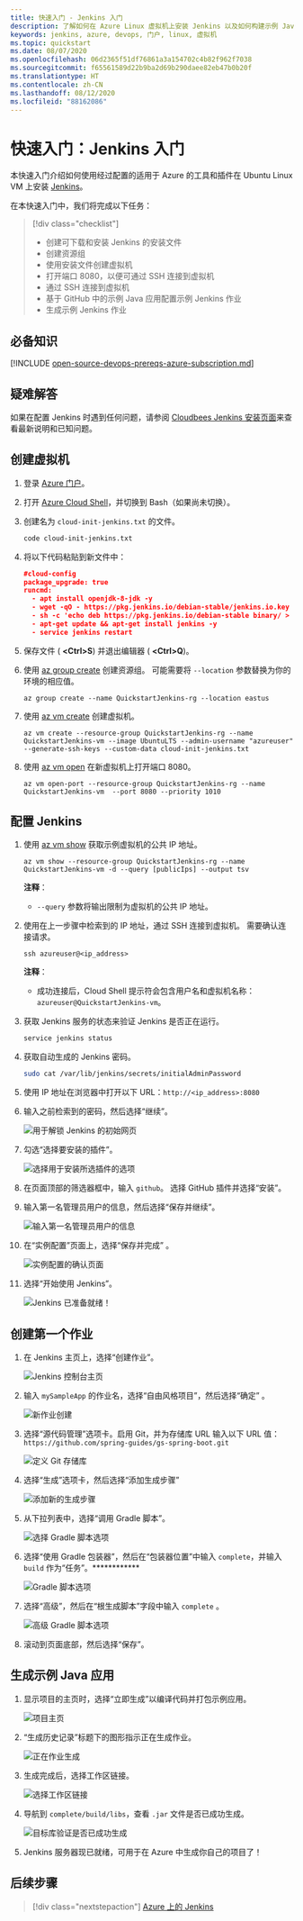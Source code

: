 ```yaml
---
title: 快速入门 - Jenkins 入门
description: 了解如何在 Azure Linux 虚拟机上安装 Jenkins 以及如何构建示例 Java 应用程序。
keywords: jenkins, azure, devops, 门户, linux, 虚拟机
ms.topic: quickstart
ms.date: 08/07/2020
ms.openlocfilehash: 06d2365f51df76861a3a154702c4b82f962f7038
ms.sourcegitcommit: f65561589d22b9ba2d69b290daee82eb47b0b20f
ms.translationtype: HT
ms.contentlocale: zh-CN
ms.lasthandoff: 08/12/2020
ms.locfileid: "88162086"
---
```

# <a name="quickstart-get-started-with-jenkins"></a>快速入门：Jenkins 入门

本快速入门介绍如何使用经过配置的适用于 Azure 的工具和插件在 Ubuntu Linux VM 上安装 [Jenkins](https://jenkins.io)。

在本快速入门中，我们将完成以下任务：

> [!div class="checklist"]
> * 创建可下载和安装 Jenkins 的安装文件
> * 创建资源组
> * 使用安装文件创建虚拟机
> * 打开端口 8080，以便可通过 SSH 连接到虚拟机
> * 通过 SSH 连接到虚拟机
> * 基于 GitHub 中的示例 Java 应用配置示例 Jenkins 作业
> * 生成示例 Jenkins 作业

## <a name="prerequisites"></a>必备知识

[!INCLUDE [open-source-devops-prereqs-azure-subscription.md](../includes/open-source-devops-prereqs-azure-subscription.md)]

## <a name="troubleshooting"></a>疑难解答

如果在配置 Jenkins 时遇到任何问题，请参阅 [Cloudbees Jenkins 安装页面](https://www.jenkins.io/doc/book/installing/)来查看最新说明和已知问题。

## <a name="create-a-virtual-machine"></a>创建虚拟机

1. 登录 [Azure 门户](https://portal.azure.com)。

1. 打开 [Azure Cloud Shell](/azure/cloud-shell/overview)，并切换到 Bash（如果尚未切换）。

1. 创建名为 `cloud-init-jenkins.txt` 的文件。

    ```bash
    code cloud-init-jenkins.txt
    ```

1. 将以下代码粘贴到新文件中：

    ```json
    #cloud-config
    package_upgrade: true
    runcmd:
      - apt install openjdk-8-jdk -y
      - wget -qO - https://pkg.jenkins.io/debian-stable/jenkins.io.key | sudo apt-key add -
      - sh -c 'echo deb https://pkg.jenkins.io/debian-stable binary/ > /etc/apt/sources.list.d/jenkins.list'
      - apt-get update && apt-get install jenkins -y
      - service jenkins restart
    ```

1. 保存文件 ( **&lt;Ctrl>S**) 并退出编辑器 ( **&lt;Ctrl>Q**)。

1. 使用 [az group create](/cli/azure/group#az-group-create) 创建资源组。 可能需要将 `--location` 参数替换为你的环境的相应值。

    ```azurecli
    az group create --name QuickstartJenkins-rg --location eastus
    ```

1. 使用 [az vm create](/cli/azure/vm#az-vm-create) 创建虚拟机。

    ```azurecli
    az vm create --resource-group QuickstartJenkins-rg --name QuickstartJenkins-vm --image UbuntuLTS --admin-username "azureuser" --generate-ssh-keys --custom-data cloud-init-jenkins.txt
    ```

1. 使用 [az vm open](/cli/azure/vm#az-vm-open-port) 在新虚拟机上打开端口 8080。

    ```azurecli
    az vm open-port --resource-group QuickstartJenkins-rg --name QuickstartJenkins-vm  --port 8080 --priority 1010
    ```

## <a name="configure-jenkins"></a>配置 Jenkins

1. 使用 [az vm show](/cli/azure/vm#az-vm-show) 获取示例虚拟机的公共 IP 地址。

    ```azurecli
    az vm show --resource-group QuickstartJenkins-rg --name QuickstartJenkins-vm -d --query [publicIps] --output tsv
    ```

    **注释**：

    - `--query` 参数将输出限制为虚拟机的公共 IP 地址。

1. 使用在上一步骤中检索到的 IP 地址，通过 SSH 连接到虚拟机。 需要确认连接请求。

    ```azurecli
    ssh azureuser@<ip_address>
    ```

    **注释**：

    - 成功连接后，Cloud Shell 提示符会包含用户名和虚拟机名称：`azureuser@QuickstartJenkins-vm`。

1. 获取 Jenkins 服务的状态来验证 Jenkins 是否正在运行。

    ```bash
    service jenkins status
    ```

1. 获取自动生成的 Jenkins 密码。

    ```bash
    sudo cat /var/lib/jenkins/secrets/initialAdminPassword
    ```

1. 使用 IP 地址在浏览器中打开以下 URL：`http://<ip_address>:8080`

1. 输入之前检索到的密码，然后选择“继续”。

    ![用于解锁 Jenkins 的初始网页](./media/configure-on-linux-vm/unlock-jenkins.png)

1. 勾选“选择要安装的插件”。

    ![选择用于安装所选插件的选项](./media/configure-on-linux-vm/select-plugins.png)

1. 在页面顶部的筛选器框中，输入 `github`。 选择 GitHub 插件并选择“安装”。

1. 输入第一名管理员用户的信息，然后选择“保存并继续”。

    ![输入第一名管理员用户的信息](./media/configure-on-linux-vm/create-first-user.png)

1. 在“实例配置”页面上，选择“保存并完成” 。

    ![实例配置的确认页面](./media/configure-on-linux-vm/instance-configuration.png)

1. 选择“开始使用 Jenkins”。

    ![Jenkins 已准备就绪！](./media/configure-on-linux-vm/start-using-jenkins.png)

## <a name="create-your-first-job"></a>创建第一个作业

1. 在 Jenkins 主页上，选择“创建作业”。

    ![Jenkins 控制台主页](./media/configure-on-linux-vm/jenkins-home-page.png)

1. 输入 `mySampleApp` 的作业名，选择“自由风格项目”，然后选择“确定” 。

    ![新作业创建](./media/configure-on-linux-vm/new-job.png)

1. 选择“源代码管理”选项卡。启用 Git，并为存储库 URL 输入以下 URL 值：`https://github.com/spring-guides/gs-spring-boot.git` 

    ![定义 Git 存储库](./media/configure-on-linux-vm/source-code-management.png)

1. 选择“生成”选项卡，然后选择“添加生成步骤” 

    ![添加新的生成步骤](./media/configure-on-linux-vm/add-build-step.png)

1. 从下拉列表中，选择“调用 Gradle 脚本”。

    ![选择 Gradle 脚本选项](./media/configure-on-linux-vm/invoke-gradle-script-option.png)

1. 选择“使用 Gradle 包装器”，然后在“包装器位置”中输入 `complete`，并输入 `build` 作为“任务”。************

    ![Gradle 脚本选项](./media/configure-on-linux-vm/gradle-script-options.png)

1. 选择“高级”，然后在“根生成脚本”字段中输入 `complete` 。

    ![高级 Gradle 脚本选项](./media/configure-on-linux-vm/root-build-script.png)

1. 滚动到页面底部，然后选择“保存”。

## <a name="build-the-sample-java-app"></a>生成示例 Java 应用

1. 显示项目的主页时，选择“立即生成”以编译代码并打包示例应用。

    ![项目主页](./media/configure-on-linux-vm/project-home-page.png)

1. “生成历史记录”标题下的图形指示正在生成作业。

    ![正在作业生成](./media/configure-on-linux-vm/job-currently-building.png)

1. 生成完成后，选择工作区链接。

    ![选择工作区链接](./media/configure-on-linux-vm/job-workspace.png)

1. 导航到 `complete/build/libs`，查看 `.jar` 文件是否已成功生成。

    ![目标库验证是否已成功生成](./media/configure-on-linux-vm/successful-build.png)

1. Jenkins 服务器现已就绪，可用于在 Azure 中生成你自己的项目了！

## <a name="next-steps"></a>后续步骤

> [!div class="nextstepaction"]
> [Azure 上的 Jenkins](/azure/developer/jenkins)